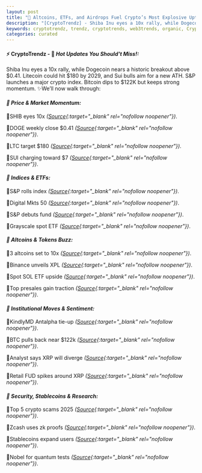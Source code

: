 ```yaml
---
layout: post
title: "🌌 Altcoins, ETFs, and Airdrops Fuel Crypto’s Most Explosive Uptober Yet"
description: "[CryptoTrendz] - Shiba Inu eyes a 10x rally, while Dogecoin nears a historic breakout above $0.41. Litecoin could hit $180 by 2029, and Sui bulls aim for a new ATH. S&P launches a major crypto index. Bitcoin dips to $122K but keeps strong momentum."
keywords: cryptotrendz, trendz, cryptotrends, web3trends, organic, Crypto, SOL, Digital, Assets, Quantum, Market, Bitcoin, XRP, Trump, Altcoins, Stablecoin, Airdrop
categories: curated
---
```


#### ⚡ CryptoTrendz - 📌 *Hot Updates You Should't Miss!:*

Shiba Inu eyes a 10x rally, while Dogecoin nears a historic breakout above $0.41. Litecoin could hit $180 by 2029, and Sui bulls aim for a new ATH. S&P launches a major crypto index. Bitcoin dips to $122K but keeps strong momentum. ✨We’ll now walk through:


#### *🔖 Price & Market Momentum:*  

🔹SHIB eyes 10x *([Source](https://s.avyag.com/2skp){:target="_blank" rel="nofollow noopener"})*.  

🔹DOGE weekly close $0.41 *([Source](https://s.avyag.com/qtc7){:target="_blank" rel="nofollow noopener"})*.  

🔹LTC target $180 *([Source](https://s.avyag.com/2n4e){:target="_blank" rel="nofollow noopener"})*.  

🔹SUI charging toward $7 *([Source](https://s.avyag.com/r4sm){:target="_blank" rel="nofollow noopener"})*.  

#### *🔖 Indices & ETFs:*  

🔹S&P rolls index *([Source](https://s.avyag.com/pozj){:target="_blank" rel="nofollow noopener"})*.  

🔹Digital Mkts 50 *([Source](https://s.avyag.com/f625){:target="_blank" rel="nofollow noopener"})*.  

🔹S&P debuts fund *([Source](https://s.avyag.com/wynh){:target="_blank" rel="nofollow noopener"})*.  

🔹Grayscale spot ETF *([Source](https://s.avyag.com/nsm9){:target="_blank" rel="nofollow noopener"})*.  

#### *🔖 Altcoins & Tokens Buzz:*  

🔹3 altcoins set to 10x *([Source](https://s.avyag.com/0dv7){:target="_blank" rel="nofollow noopener"})*.  

🔹Binance unveils XPL *([Source](https://s.avyag.com/g1nk){:target="_blank" rel="nofollow noopener"})*.  

🔹Spot SOL ETF upside *([Source](https://s.avyag.com/8bbx){:target="_blank" rel="nofollow noopener"})*.  

🔹Top presales gain traction *([Source](https://s.avyag.com/aoyi){:target="_blank" rel="nofollow noopener"})*.  

#### *🔖 Institutional Moves & Sentiment:*  

🔹KindlyMD Antalpha tie-up *([Source](https://s.avyag.com/5bqt){:target="_blank" rel="nofollow noopener"})*.  

🔹BTC pulls back near $122k *([Source](https://s.avyag.com/aotn){:target="_blank" rel="nofollow noopener"})*.  

🔹Analyst says XRP will diverge *([Source](https://s.avyag.com/uqod){:target="_blank" rel="nofollow noopener"})*.  

🔹Retail FUD spikes around XRP *([Source](https://s.avyag.com/p4yo){:target="_blank" rel="nofollow noopener"})*.  

#### *🔖 Security, Stablecoins & Research:*  

🔹Top 5 crypto scams 2025 *([Source](https://s.avyag.com/v04l){:target="_blank" rel="nofollow noopener"})*.  

🔹Zcash uses zk proofs *([Source](https://s.avyag.com/gq51){:target="_blank" rel="nofollow noopener"})*.  

🔹Stablecoins expand users *([Source](https://s.avyag.com/u7fd){:target="_blank" rel="nofollow noopener"})*.  

🔹Nobel for quantum tests *([Source](https://s.avyag.com/t34i){:target="_blank" rel="nofollow noopener"})*.